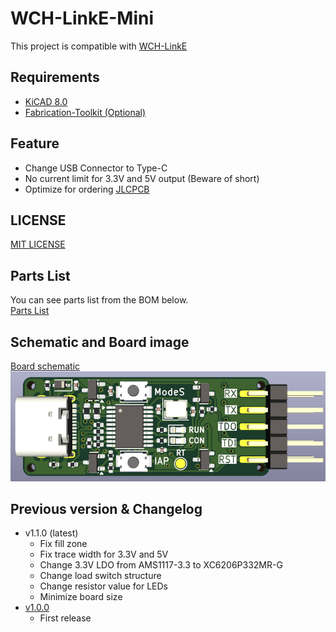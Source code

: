 # WCH-LinkE-Mini

This project is compatible with [WCH-LinkE](https://www.wch-ic.com/products/WCH-Link.html)

## Requirements
* [KiCAD 8.0](https://www.kicad.org/)
* [Fabrication-Toolkit (Optional)](https://github.com/bennymeg/Fabrication-Toolkit)

## Feature
* Change USB Connector to Type-C
* No current limit for 3.3V and 5V output (Beware of short)
* Optimize for ordering [JLCPCB](https://jlcpcb.com)

## LICENSE
[MIT LICENSE](/LICENSE)

## Parts List
You can see parts list from the BOM below.  
[Parts List](/production/bom.csv)

## Schematic and Board image
[Board schematic](WCH-LinkE-Mini.pdf)  
![Board Image](WCH-LinkE-Mini.png)

## Previous version & Changelog

- v1.1.0 (latest)
  - Fix fill zone
  - Fix trace width for 3.3V and 5V
  - Change 3.3V LDO from AMS1117-3.3 to XC6206P332MR-G
  - Change load switch structure
  - Change resistor value for LEDs
  - Minimize board size
- [v1.0.0](https://github.com/21km43/WCH-LinkE/tree/f1d92fe91850c45036395253008bbfae57f4c86a)
  - First release
